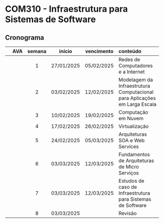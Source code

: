 # COM310 - Infraestrutura para Sistemas de Software

## Cronograma

|   | AVA | semana | início | vencimento | conteúdo |
|:---:|:---:|:---:|:---:|:---:|:---|
|  |  | 1 | 27/01/2025 | 05/02/2025 | Redes de Computadores e a Internet |
|  |  | 2 | 03/02/2025 | 12/02/2025 | Modelagem da Infraestrutura Computacional para Aplicações em Larga Escala |
|  |  | 3 | 10/02/2025 | 19/02/2025 | Computação em Nuvem |
|  |  | 4 | 17/02/2025 | 26/02/2025 | Virtualização |
|  |  | 5 | 24/02/2025 | 05/03/2025 | Arquiteturas SOA e Web Services |
|  |  | 6 | 03/03/2025 | 12/03/2025 | Fundamentos de Arquiteturas de Micro Serviços |
|  |  | 7 | 03/03/2025 | 12/03/2025 | Estudos de caso de Infraestrutura para Sistemas de Software |
|  |  | 8 | 03/03/2025 |  | Revisão |